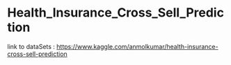 # Health_Insurance_Cross_Sell_Prediction
link to dataSets : https://www.kaggle.com/anmolkumar/health-insurance-cross-sell-prediction
